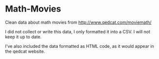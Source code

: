 # Math-Movies
Clean data about math movies from http://www.qedcat.com/moviemath/

I did not collect or write this data, I only formatted it into a CSV. I will not keep it up to date.

I've also included the data formatted as HTML code, as it would appear in the qedcat website.
